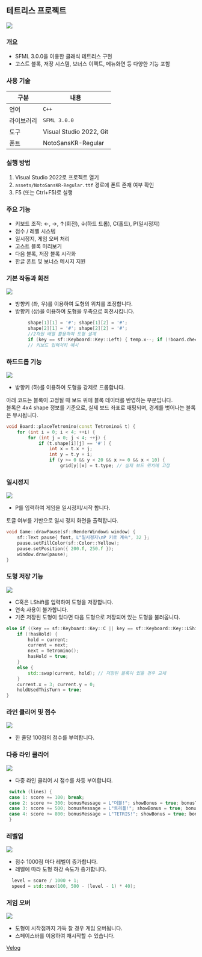 ## 테트리스 프로젝트

![](https://velog.velcdn.com/images/codegod/post/912dbb07-41f7-4c2a-abdc-c68945b9dad5/image.png)

### 개요

- SFML 3.0.0을 이용한 클래식 테트리스 구현
- 고스트 블록, 저장 시스템, 보너스 이펙트, 메뉴화면 등 다양한 기능 포함

### 사용 기술
| 구분 | 내용 |
|------|------|
| 언어 | `C++` |
| 라이브러리 | `SFML 3.0.0` |
| 도구 | Visual Studio 2022, Git |
| 폰트 | NotoSansKR-Regular |

### 실행 방법
1. Visual Studio 2022로 프로젝트 열기
2. `assets/NotoSansKR-Regular.ttf` 경로에 폰트 존재 여부 확인
3. F5 (또는 Ctrl+F5)로 실행


### 주요 기능
- 키보드 조작: ←, →, ↑(회전), ↓(하드 드롭), C(홀드), P(일시정지)
- 점수 / 레벨 시스템
- 일시정지, 게임 오버 처리
- 고스트 블록 미리보기
- 다음 블록, 저장 블록 시각화
- 한글 폰트 및 보너스 메시지 지원

### 기본 작동과 회전
![](https://velog.velcdn.com/images/codegod/post/fc3eaf03-d460-4785-a511-01094e71d3a0/image.gif)

- 방향키 (좌, 우)를 이용하여 도형의 위치를 조정합니다.
- 방향키 (상)을 이용하여 도형을 우측으로 회전시킵니다.
```cpp
		shape[1][1] = '#'; shape[1][2] = '#';
        shape[2][1] = '#'; shape[2][2] = '#';
        //2차원 배열 활용하여 도형 설계
        if (key == sf::Keyboard::Key::Left) { temp.x--; if (!board.checkCollision(temp)) current.x--; }
        // 키보드 입력처리 예시
```
### 하드드롭 기능

![](https://velog.velcdn.com/images/codegod/post/e80a2860-0b89-4e84-a1f0-493a927d9ff3/image.gif)

- 방향키 (하)를 이용하여 도형을 강제로 드롭합니다.

아래 코드는 블록이 고정될 때 보드 위에 블록 데이터를 반영하는 부분입니다.  
블록은 4x4 shape 정보를 기준으로, 실제 보드 좌표로 매핑되며, 경계를 벗어나는 블록은 무시됩니다.

```cpp
void Board::placeTetromino(const Tetromino& t) {
    for (int i = 0; i < 4; ++i) {
        for (int j = 0; j < 4; ++j) {
            if (t.shape[i][j] == '#') {
                int x = t.x + j;
                int y = t.y + i;
                if (y >= 0 && y < 20 && x >= 0 && x < 10) {
                    grid[y][x] = t.type; // 실제 보드 위치에 고정

```

### 일시정지

![](https://velog.velcdn.com/images/codegod/post/b59f87ad-b2a3-4c2c-bbf4-b1137d43a39a/image.gif)

- P를 입력하여 게임을 일시정지/시작 합니다.

토글 여부를 기반으로 일시 정지 화면을 출력합니다.
```cpp
void Game::drawPause(sf::RenderWindow& window) {
    sf::Text pause{ font, L"일시정지\nP 키로 계속", 32 };
    pause.setFillColor(sf::Color::Yellow);
    pause.setPosition({ 200.f, 250.f });
    window.draw(pause);
}
```

### 도형 저장 기능

![](https://velog.velcdn.com/images/codegod/post/2d44e1a5-48c4-47f0-9b53-4da88a2ecbc5/image.gif)

- C혹은 LShift를 입력하여 도형을 저장합니다.
- 연속 사용이 불가합니다.
- 기존 저장된 도형이 있다면 다음 도형으로 저장되어 있는 도형을 불러옵니다.
```cpp
else if ((key == sf::Keyboard::Key::C || key == sf::Keyboard::Key::LShift) && !holdUsedThisTurn) {
    if (!hasHold) {
        hold = current;
        current = next;
        next = Tetromino();
        hasHold = true;
    }
    else {
        std::swap(current, hold); // 저장된 블록이 있을 경우 교체
    }
    current.x = 3; current.y = 0;
    holdUsedThisTurn = true;
}
```

### 라인 클리어 및 점수

![](https://velog.velcdn.com/images/codegod/post/9c53997e-e7a5-49c5-9998-f26646801e34/image.gif)

- 한 줄당 100점의 점수를 부여합니다.

### 다중 라인 클리어

![](https://velog.velcdn.com/images/codegod/post/eabcd44c-0306-471f-a6a5-7329d61a8c6a/image.gif)

- 다중 라인 클리어 시 점수를 차등 부여합니다.
```cpp
 switch (lines) {
 case 1: score += 100; break;
 case 2: score += 300; bonusMessage = L"더블!"; showBonus = true; bonusTimer = now; break;
 case 3: score += 500; bonusMessage = L"트리플!"; showBonus = true; bonusTimer = now; break;
 case 4: score += 800; bonusMessage = L"TETRIS!"; showBonus = true; bonusTimer = now; break;
 }
```

### 레벨업
![](https://velog.velcdn.com/images/codegod/post/7c63e8ef-4ebd-4869-9df0-cb38a5dd3705/image.gif)
- 점수 1000점 마다 레벨이 증가합니다.
- 레벨에 따라 도형 하강 속도가 증가합니다.

```cpp
  level = score / 1000 + 1;
  speed = std::max(100, 500 - (level - 1) * 40);
```

### 게임 오버
![](https://velog.velcdn.com/images/codegod/post/e5ab8fa3-3656-4e96-9e8f-ab5143c9d84a/image.gif)
- 도형이 시작점까지 가득 찰 경우 게임 오버됩니다.
- 스페이스바를 이용하여 재시작할 수 있습니다.

[Velog]([https://github.com/Minhyeok-Create/TetrisProject](https://velog.io/@codegod/%ED%85%8C%ED%8A%B8%EB%A6%AC%EC%8A%A4-%ED%94%84%EB%A1%9C%EC%A0%9D%ED%8A%B8-C))

